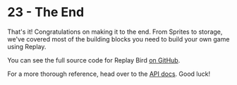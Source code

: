 # 23 - The End

That's it! Congratulations on making it to the end. From Sprites to storage, we've covered most of the building blocks you need to build your own game using Replay.

You can see the full source code for Replay Bird [on GitHub](https://github.com/edbentley/replay-bird).

For a more thorough reference, head over to the [API docs](/docs/sprites). Good luck!
